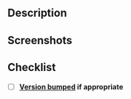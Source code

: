 ## Description

<!-- Enter a brief description of your changes -->

## Screenshots

<!-- Add screenshots if applicable -->

## Checklist

- [ ] **[Version bumped](https://github.com/cbinsights/form-design-system#updating-version-number) if appropriate**
